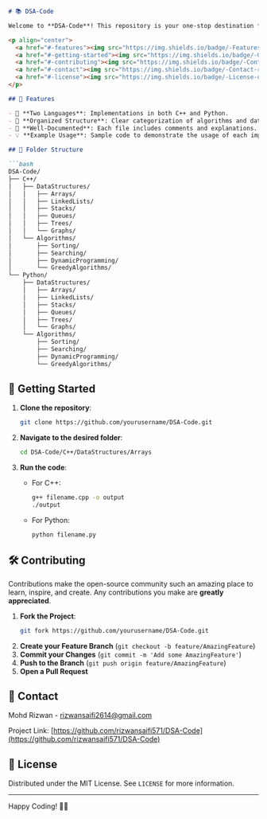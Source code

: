 
```markdown
# 📚 DSA-Code

Welcome to **DSA-Code**! This repository is your one-stop destination for mastering Data Structures and Algorithms (DSA) in both C++ and Python. Whether you're prepping for coding interviews or honing your problem-solving skills, we've got you covered.

<p align="center">
  <a href="#-features"><img src="https://img.shields.io/badge/-Features-blue?style=for-the-badge" alt="Features"></a>
  <a href="#-getting-started"><img src="https://img.shields.io/badge/-Getting%20Started-green?style=for-the-badge" alt="Getting Started"></a>
  <a href="#-contributing"><img src="https://img.shields.io/badge/-Contributing-yellow?style=for-the-badge" alt="Contributing"></a>
  <a href="#-contact"><img src="https://img.shields.io/badge/-Contact-red?style=for-the-badge" alt="Contact"></a>
  <a href="#-license"><img src="https://img.shields.io/badge/-License-orange?style=for-the-badge" alt="License"></a>
</p>

## 🌟 Features

- 🔄 **Two Languages**: Implementations in both C++ and Python.
- 📂 **Organized Structure**: Clear categorization of algorithms and data structures.
- 📝 **Well-Documented**: Each file includes comments and explanations.
- 💡 **Example Usage**: Sample code to demonstrate the usage of each implementation.

## 📁 Folder Structure

```bash
DSA-Code/
├── C++/
│   ├── DataStructures/
│   │   ├── Arrays/
│   │   ├── LinkedLists/
│   │   ├── Stacks/
│   │   ├── Queues/
│   │   ├── Trees/
│   │   └── Graphs/
│   └── Algorithms/
│       ├── Sorting/
│       ├── Searching/
│       ├── DynamicProgramming/
│       └── GreedyAlgorithms/
└── Python/
    ├── DataStructures/
    │   ├── Arrays/
    │   ├── LinkedLists/
    │   ├── Stacks/
    │   ├── Queues/
    │   ├── Trees/
    │   └── Graphs/
    └── Algorithms/
        ├── Sorting/
        ├── Searching/
        ├── DynamicProgramming/
        └── GreedyAlgorithms/
```

## 🚀 Getting Started

1. **Clone the repository**:
   ```bash
   git clone https://github.com/yourusername/DSA-Code.git
   ```

2. **Navigate to the desired folder**:
   ```bash
   cd DSA-Code/C++/DataStructures/Arrays
   ```

3. **Run the code**:
   - For C++:
     ```bash
     g++ filename.cpp -o output
     ./output
     ```
   - For Python:
     ```bash
     python filename.py
     ```

## 🛠️ Contributing

Contributions make the open-source community such an amazing place to learn, inspire, and create. Any contributions you make are **greatly appreciated**.

1. **Fork the Project**:
   ```bash
   git fork https://github.com/yourusername/DSA-Code.git
   ```
2. **Create your Feature Branch** (`git checkout -b feature/AmazingFeature`)
3. **Commit your Changes** (`git commit -m 'Add some AmazingFeature'`)
4. **Push to the Branch** (`git push origin feature/AmazingFeature`)
5. **Open a Pull Request**

## 📧 Contact

Mohd Rizwan - [rizwansaifi2614@gmail.com](mailto:rizwansaifi2614@gmail.com)

Project Link: [https://github.com/rizwansaifi571/DSA-Code](https://github.com/rizwansaifi571/DSA-Code)

## 📜 License

Distributed under the MIT License. See `LICENSE` for more information.

---

Happy Coding! 🚀✨
```
